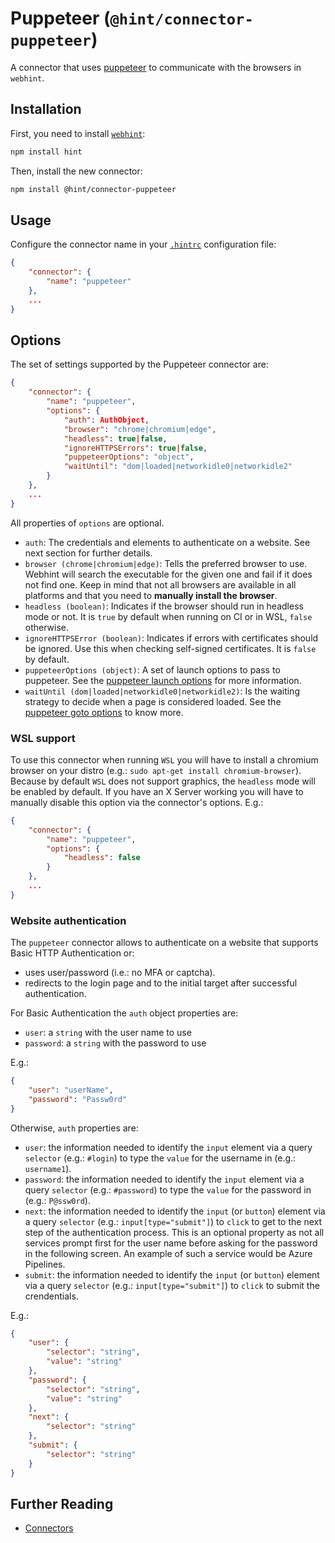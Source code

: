 # Puppeteer (`@hint/connector-puppeteer`)

A connector that uses [puppeteer][puppeteer]
to communicate with the browsers in `webhint`.

## Installation

First, you need to install [`webhint`](https://webhint.io/):

```bash
npm install hint
```

Then, install the new connector:

```bash
npm install @hint/connector-puppeteer
```

## Usage

Configure the connector name in your [`.hintrc`][hintrc]
configuration file:

```json
{
    "connector": {
        "name": "puppeteer"
    },
    ...
}
```

## Options

The set of settings supported by the Puppeteer connector are:

```json
{
    "connector": {
        "name": "puppeteer",
        "options": {
            "auth": AuthObject,
            "browser": "chrome|chromium|edge",
            "headless": true|false,
            "ignoreHTTPSErrors": true|false,
            "puppeteerOptions": "object",
            "waitUntil": "dom|loaded|networkidle0|networkidle2"
        }
    },
    ...
}
```

All properties of `options` are optional.

* `auth`: The credentials and elements to authenticate on a website.
  See next section for further details.
* `browser (chrome|chromium|edge)`: Tells the preferred browser to
  use. Webhint will search the executable for the given one and fail
  if it does not find one. Keep in mind that not all browsers are
  available in all platforms and that you need to **manually install
  the browser**.
* `headless (boolean)`: Indicates if the browser should run in headless
  mode or not. It is `true` by default when running on CI or
  in WSL, `false` otherwise.
* `ignoreHTTPSError (boolean)`: Indicates if errors with certificates
  should be ignored. Use this when checking self-signed certificates.
  It is `false` by default.
* `puppeteerOptions (object)`: A set of launch options to pass to
  puppeteer. See the [puppeteer launch options][puppeteer launch
  options] for more information.
* `waitUntil (dom|loaded|networkidle0|networkidle2)`: Is the waiting
  strategy to decide when a page is considered loaded. See the
  [puppeteer goto options][puppeteer goto options] to know more.

### WSL support

To use this connector when running `WSL` you will have to install a chromium
browser on your distro (e.g.: `sudo apt-get install chromium-browser`).
Because by default `WSL` does not support graphics, the `headless` mode will
be enabled by default. If you have an X Server working you will have to
manually disable this option via the connector's options. E.g.:

```json
{
    "connector": {
        "name": "puppeteer",
        "options": {
            "headless": false
        }
    },
    ...
}
```

### Website authentication

The `puppeteer` connector allows to authenticate on a website that
supports Basic HTTP Authentication or:

* uses user/password (i.e.: no MFA or captcha).
* redirects to the login page and to the initial target after successful
  authentication.

For Basic Authentication the `auth` object properties are:

* `user`: a `string` with the user name to use
* `password`: a `string` with the password to use

E.g.:

```json
{
    "user": "userName",
    "password": "Passw0rd"
}
```

Otherwise, `auth` properties are:

* `user`: the information needed to identify the `input` element via
  a query `selector` (e.g.: `#login`) to type the `value` for the
  username in (e.g.: `username1`).
* `password`: the information needed to identify the `input` element via
  a query `selector` (e.g.: `#password`) to type the `value` for the
  password in (e.g.: `P@ssw0rd`).
* `next`: the information needed to identify the `input` (or `button`)
  element via a query `selector` (e.g.: `input[type="submit"]`) to `click`
  to get to the next step of the authentication process. This is an
  optional property as not all services prompt first for the user name
  before asking for the password in the following screen. An example of
  such a service would be Azure Pipelines.
* `submit`: the information needed to identify the `input` (or `button`)
  element via a query `selector` (e.g.: `input[type="submit"]`) to `click`
  to submit the crendentials.

E.g.:

```json
{
    "user": {
        "selector": "string",
        "value": "string"
    },
    "password": {
        "selector": "string",
        "value": "string"
    },
    "next": {
        "selector": "string"
    },
    "submit": {
        "selector": "string"
    }
}
```

## Further Reading

* [Connectors][connectors]

<!-- Link labels: -->

[connectors]: https://webhint.io/docs/user-guide/concepts/connectors/
[hintrc]: https://webhint.io/docs/user-guide/configuring-webhint/summary/
[puppeteer]: https://pptr.dev/
[puppeteer goto options]: https://pptr.dev/#?product=Puppeteer&version=master&show=api-pagegotourl-options
[puppeteer launch options]: https://pptr.dev/#?product=Puppeteer&version=master&show=api-puppeteerlaunchoptions
